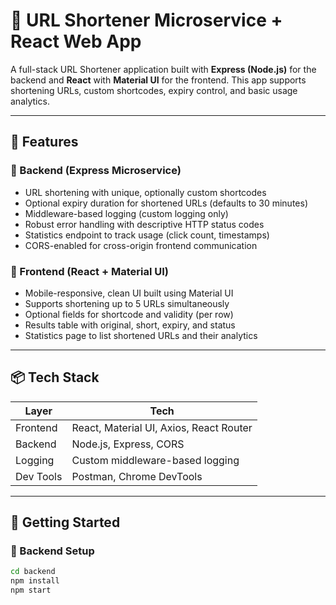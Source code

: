 # 🔗 URL Shortener Microservice + React Web App

A full-stack URL Shortener application built with **Express (Node.js)** for the backend and **React** with **Material UI** for the frontend. This app supports shortening URLs, custom shortcodes, expiry control, and basic usage analytics.

---

## 🧩 Features

### 🔧 Backend (Express Microservice)
- URL shortening with unique, optionally custom shortcodes
- Optional expiry duration for shortened URLs (defaults to 30 minutes)
- Middleware-based logging (custom logging only)
- Robust error handling with descriptive HTTP status codes
- Statistics endpoint to track usage (click count, timestamps)
- CORS-enabled for cross-origin frontend communication

### 🎨 Frontend (React + Material UI)
- Mobile-responsive, clean UI built using Material UI
- Supports shortening up to 5 URLs simultaneously
- Optional fields for shortcode and validity (per row)
- Results table with original, short, expiry, and status
- Statistics page to list shortened URLs and their analytics

---

## 📦 Tech Stack

| Layer     | Tech                                  |
|-----------|---------------------------------------|
| Frontend  | React, Material UI, Axios, React Router |
| Backend   | Node.js, Express, CORS                |
| Logging   | Custom middleware-based logging       |
| Dev Tools | Postman, Chrome DevTools              |

---

## 🚀 Getting Started

### 🔧 Backend Setup

```bash
cd backend
npm install
npm start

